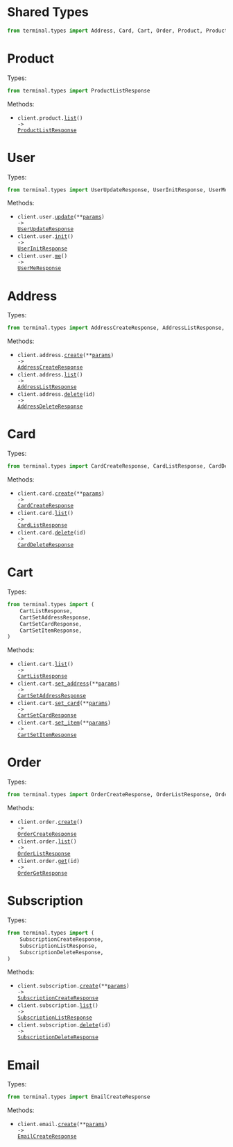 # Shared Types

```python
from terminal.types import Address, Card, Cart, Order, Product, ProductVariant, Subscription, User
```

# Product

Types:

```python
from terminal.types import ProductListResponse
```

Methods:

- <code title="get /product">client.product.<a href="./src/terminal/resources/product.py">list</a>() -> <a href="./src/terminal/types/product_list_response.py">ProductListResponse</a></code>

# User

Types:

```python
from terminal.types import UserUpdateResponse, UserInitResponse, UserMeResponse
```

Methods:

- <code title="put /user/me">client.user.<a href="./src/terminal/resources/user.py">update</a>(\*\*<a href="src/terminal/types/user_update_params.py">params</a>) -> <a href="./src/terminal/types/user_update_response.py">UserUpdateResponse</a></code>
- <code title="get /user/init">client.user.<a href="./src/terminal/resources/user.py">init</a>() -> <a href="./src/terminal/types/user_init_response.py">UserInitResponse</a></code>
- <code title="get /user/me">client.user.<a href="./src/terminal/resources/user.py">me</a>() -> <a href="./src/terminal/types/user_me_response.py">UserMeResponse</a></code>

# Address

Types:

```python
from terminal.types import AddressCreateResponse, AddressListResponse, AddressDeleteResponse
```

Methods:

- <code title="post /address">client.address.<a href="./src/terminal/resources/address.py">create</a>(\*\*<a href="src/terminal/types/address_create_params.py">params</a>) -> <a href="./src/terminal/types/address_create_response.py">AddressCreateResponse</a></code>
- <code title="get /address">client.address.<a href="./src/terminal/resources/address.py">list</a>() -> <a href="./src/terminal/types/address_list_response.py">AddressListResponse</a></code>
- <code title="delete /address/{id}">client.address.<a href="./src/terminal/resources/address.py">delete</a>(id) -> <a href="./src/terminal/types/address_delete_response.py">AddressDeleteResponse</a></code>

# Card

Types:

```python
from terminal.types import CardCreateResponse, CardListResponse, CardDeleteResponse
```

Methods:

- <code title="post /card">client.card.<a href="./src/terminal/resources/card.py">create</a>(\*\*<a href="src/terminal/types/card_create_params.py">params</a>) -> <a href="./src/terminal/types/card_create_response.py">CardCreateResponse</a></code>
- <code title="get /card">client.card.<a href="./src/terminal/resources/card.py">list</a>() -> <a href="./src/terminal/types/card_list_response.py">CardListResponse</a></code>
- <code title="delete /card/{id}">client.card.<a href="./src/terminal/resources/card.py">delete</a>(id) -> <a href="./src/terminal/types/card_delete_response.py">CardDeleteResponse</a></code>

# Cart

Types:

```python
from terminal.types import (
    CartListResponse,
    CartSetAddressResponse,
    CartSetCardResponse,
    CartSetItemResponse,
)
```

Methods:

- <code title="get /cart">client.cart.<a href="./src/terminal/resources/cart.py">list</a>() -> <a href="./src/terminal/types/cart_list_response.py">CartListResponse</a></code>
- <code title="put /cart/address">client.cart.<a href="./src/terminal/resources/cart.py">set_address</a>(\*\*<a href="src/terminal/types/cart_set_address_params.py">params</a>) -> <a href="./src/terminal/types/cart_set_address_response.py">CartSetAddressResponse</a></code>
- <code title="put /cart/card">client.cart.<a href="./src/terminal/resources/cart.py">set_card</a>(\*\*<a href="src/terminal/types/cart_set_card_params.py">params</a>) -> <a href="./src/terminal/types/cart_set_card_response.py">CartSetCardResponse</a></code>
- <code title="put /cart/item">client.cart.<a href="./src/terminal/resources/cart.py">set_item</a>(\*\*<a href="src/terminal/types/cart_set_item_params.py">params</a>) -> <a href="./src/terminal/types/cart_set_item_response.py">CartSetItemResponse</a></code>

# Order

Types:

```python
from terminal.types import OrderCreateResponse, OrderListResponse, OrderGetResponse
```

Methods:

- <code title="post /order">client.order.<a href="./src/terminal/resources/order.py">create</a>() -> <a href="./src/terminal/types/order_create_response.py">OrderCreateResponse</a></code>
- <code title="get /order">client.order.<a href="./src/terminal/resources/order.py">list</a>() -> <a href="./src/terminal/types/order_list_response.py">OrderListResponse</a></code>
- <code title="get /order/{id}">client.order.<a href="./src/terminal/resources/order.py">get</a>(id) -> <a href="./src/terminal/types/order_get_response.py">OrderGetResponse</a></code>

# Subscription

Types:

```python
from terminal.types import (
    SubscriptionCreateResponse,
    SubscriptionListResponse,
    SubscriptionDeleteResponse,
)
```

Methods:

- <code title="put /subscription">client.subscription.<a href="./src/terminal/resources/subscription.py">create</a>(\*\*<a href="src/terminal/types/subscription_create_params.py">params</a>) -> <a href="./src/terminal/types/subscription_create_response.py">SubscriptionCreateResponse</a></code>
- <code title="get /subscription">client.subscription.<a href="./src/terminal/resources/subscription.py">list</a>() -> <a href="./src/terminal/types/subscription_list_response.py">SubscriptionListResponse</a></code>
- <code title="delete /subscription/{id}">client.subscription.<a href="./src/terminal/resources/subscription.py">delete</a>(id) -> <a href="./src/terminal/types/subscription_delete_response.py">SubscriptionDeleteResponse</a></code>

# Email

Types:

```python
from terminal.types import EmailCreateResponse
```

Methods:

- <code title="post /email/subscription">client.email.<a href="./src/terminal/resources/email.py">create</a>(\*\*<a href="src/terminal/types/email_create_params.py">params</a>) -> <a href="./src/terminal/types/email_create_response.py">EmailCreateResponse</a></code>
